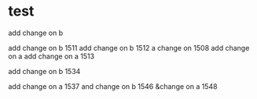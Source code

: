 # test
add change on b

add change on b 1511
add change on b 1512
a change on 1508
add change on a 
add change on a 1513

add change on b 1534

add change on a 1537 and change on b 1546   &change on a 1548 
